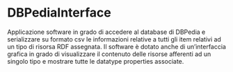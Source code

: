 # DBPediaInterface

Applicazione software in grado di accedere al database di DBPedia e serializzare su formato csv le informazioni relative a tutti gli item relativi ad un tipo di risorsa RDF assegnata. Il software è dotato anche di un’interfaccia grafica in grado di visualizzare il contenuto delle risorse afferenti ad un singolo tipo e mostrare tutte le datatype properties associate.
